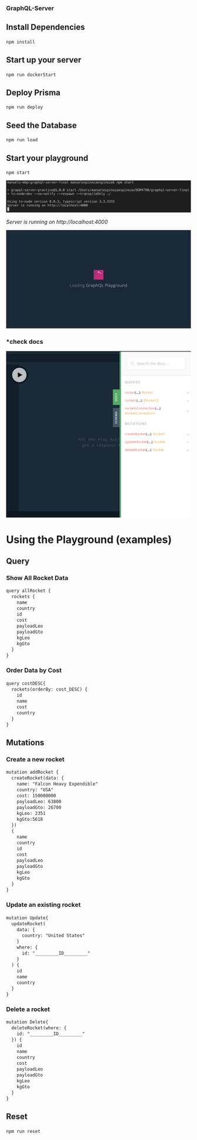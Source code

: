 ### GraphQL-Server

## Install Dependencies
`npm install`

## Start up your server
`npm run dockerStart`

## Deploy Prisma
`npm run deploy`

## Seed the Database
`npm run load`

## Start your playground
`npm start`

![run](img/run.png)

*Server is running on http://localhost:4000*

![playground start](img/playground.png)

### *check docs
![docs](img/docs.png)

# Using the Playground (examples)

## Query

### Show All Rocket Data
``` 
query allRocket {
  rockets {
    name
    country
    id
    cost
    payloadLeo
    payloadGto
    kgLeo
    kgGto
  }
} 
```

### Order Data by Cost
```
query costDESC{
  rockets(orderBy: cost_DESC) {
    id
    name
    cost
    country
  }
}
```

## Mutations

### Create a new rocket
```
mutation addRocket {
  createRocket(data: {
    name: "Falcon Heavy Expendible"
    country: "USA"
    cost: 150000000
    payloadLeo: 63800
    payloadGto: 26700
    kgLeo: 2351
    kgGto:5618
  })
  {
    name
    country
    id
    cost
    payloadLeo
    payloadGto
    kgLeo
    kgGto
  }
}
```

### Update an existing rocket
```
mutation Update{
  updateRocket(
    data: {
      country: "United States"
    }
    where: {
      id: "_________ID_________"
    }
  ) {
    id
    name
    country
  }
}
```

### Delete a rocket
```
mutation Delete{
  deleteRocket(where: {
    id: "_________ID_________"
  }) {
    id
    name
    country
    cost
    payloadLeo
    payloadGto
    kgLeo
    kgGto
  }
}
```


## Reset 
`npm run reset`